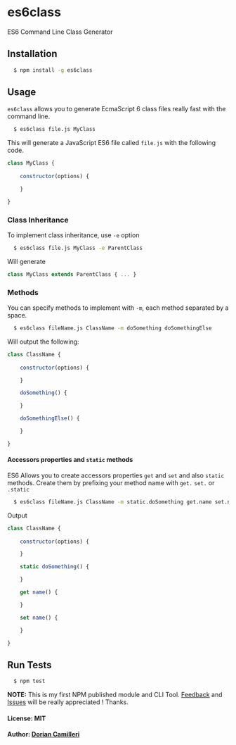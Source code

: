 # es6class

ES6 Command Line Class Generator

## Installation

``` bash
  $ npm install -g es6class
```

## Usage

`es6class` allows you to generate EcmaScript 6 class files really fast with the command line.

``` bash
  $ es6class file.js MyClass 
```

This will generate a JavaScript ES6 file called `file.js` with the following code.

```js
class MyClass {
    
    constructor(options) {

    }

}
```

### Class Inheritance

To implement class inheritance, use `-e` option

``` bash
  $ es6class file.js MyClass -e ParentClass
```

Will generate

```js
class MyClass extends ParentClass { ... }
```

### Methods

You can specify methods to implement with `-m`, each method separated by a space.

``` bash
  $ es6class fileName.js ClassName -m doSomething doSomethingElse
```

Will output the following:

```js
class ClassName {
    
    constructor(options) {

    }

    doSomething() {

    }

    doSomethingElse() {

    }

}
```

#### Accessors properties and `static` methods

ES6 Allows you to create accessors properties `get` and `set` and also `static` methods. Create them by prefixing your method name with `get.` `set.` or `.static`

``` bash
  $ es6class fileName.js ClassName -m static.doSomething get.name set.name
```

Output

```js
class ClassName {
    
    constructor(options) {

    }

    static doSomething() {

    }

    get name() {

    }

    set name() {

    }

}
```

## Run Tests

``` bash
  $ npm test
```

**NOTE:** This is my first NPM published module and CLI Tool. [Feedback](http://twitter.com/DorianCamilleri) and [Issues](https://github.com/dcamilleri/es6class/issues) will be really appreciated ! Thanks.

#### License: MIT
#### Author: [Dorian Camilleri](https://github.com/dcamilleri)